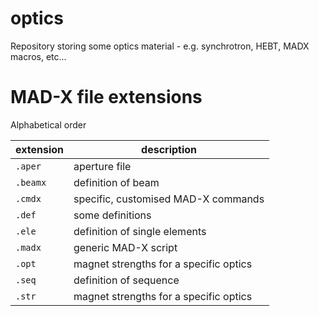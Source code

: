 # optics
Repository storing some optics material - e.g. synchrotron, HEBT, MADX macros, etc...

# MAD-X file extensions
Alphabetical order

| extension | description |
| --------- | ----------- |
| `.aper`  | aperture file |
| `.beamx` | definition of beam |
| `.cmdx`  | specific, customised MAD-X commands |
| `.def`   | some definitions |
| `.ele`   | definition of single elements |
| `.madx`  | generic MAD-X script |
| `.opt`   | magnet strengths for a specific optics |
| `.seq`   | definition of sequence |
| `.str`   | magnet strengths for a specific optics |
